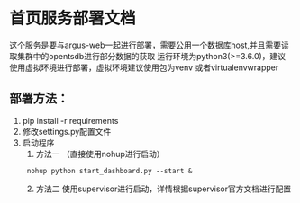 # 首页服务部署文档

这个服务是要与argus-web一起进行部署，需要公用一个数据库host,并且需要读取集群中的opentsdb进行部分数据的获取
运行环境为python3(>=3.6.0)，建议使用虚拟环境进行部署，虚拟环境建议使用包为venv 或者virtualenvwrapper


## 部署方法：
1. pip install -r requirements
2. 修改settings.py配置文件
3. 启动程序
   1. 方法一 （直接使用nohup进行启动）
    ```
     nohup python start_dashboard.py --start &
    ```
   2. 方法二 使用supervisor进行启动，详情根据supervisor官方文档进行配置
